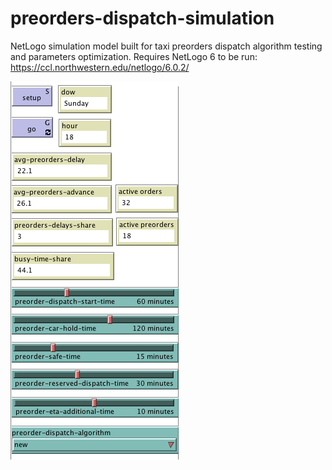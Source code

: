 # preorders-dispatch-simulation

NetLogo simulation model built for taxi preorders dispatch algorithm testing and parameters optimization. Requires NetLogo 6 to be run: https://ccl.northwestern.edu/netlogo/6.0.2/

![model controls](https://raw.githubusercontent.com/alexey-nikolaev/preorders-dispatch-simulation/master/controls.png)
